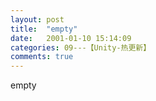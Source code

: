 ```yaml
---
layout: post
title:  "empty"
date:   2001-01-10 15:14:09
categories: 09---【Unity-热更新】
comments: true
---
```

empty

